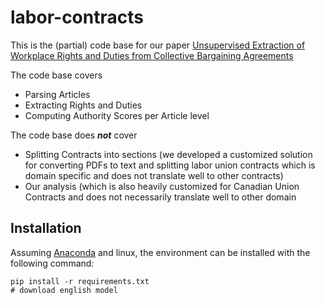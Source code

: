 # labor-contracts

This is the (partial) code base for our paper [Unsupervised Extraction of Workplace Rights and Duties from Collective Bargaining Agreements](https://www.research-collection.ethz.ch/handle/20.500.11850/473199.1)

The code base covers 

* Parsing Articles
* Extracting Rights and Duties 
* Computing Authority Scores per Article level

The code base does **_not_** cover

* Splitting Contracts into sections (we developed a customized solution for converting PDFs to text and splitting labor union contracts which is domain specific and does not translate well to other contracts)
* Our analysis (which is also heavily customized for Canadian Union Contracts and does not necessarily translate well to other domain




## Installation

Assuming [Anaconda](https://docs.anaconda.com/anaconda/install/) and linux, the environment can be installed with the following command:
```shell
pip install -r requirements.txt
# download english model
```


